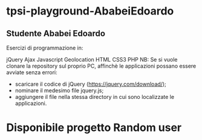 # tpsi-playground-AbabeiEdoardo
## Studente Ababei Edoardo
Esercizi di programmazione in:

jQuery
Ajax
Javascript
Geolocation
HTML
CSS3
PHP
NB: Se si vuole clonare la repository sul proprio PC, affinchè le applicazioni possano essere avviate senza errori:

- scaricare il codice di jQuery (https://jquery.com/download/);
- nominare il medesimo file jquery.js;
- aggiungere il file nella stessa directory in cui sono localizzate le applicazioni.

# Disponibile progetto Random user
